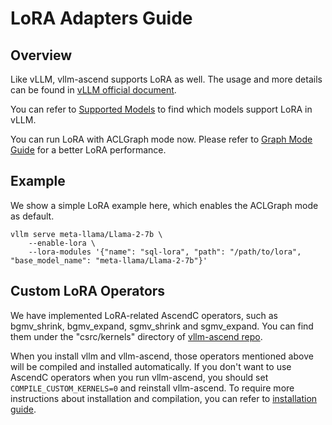 # LoRA Adapters Guide

## Overview
Like vLLM, vllm-ascend supports LoRA as well. The usage and more details can be found in [vLLM official document](https://docs.vllm.ai/en/latest/features/lora.html).

You can refer to [Supported Models](https://docs.vllm.ai/en/latest/models/supported_models.html#list-of-text-only-language-models) to find which models support LoRA in vLLM.

You can run LoRA with ACLGraph mode now. Please refer to [Graph Mode Guide](./graph_mode.md) for a better LoRA performance.

## Example
We show a simple LoRA example here, which enables the ACLGraph mode as default.
```shell
vllm serve meta-llama/Llama-2-7b \
    --enable-lora \
    --lora-modules '{"name": "sql-lora", "path": "/path/to/lora", "base_model_name": "meta-llama/Llama-2-7b"}'
```

## Custom LoRA Operators

We have implemented LoRA-related AscendC operators, such as bgmv_shrink, bgmv_expand, sgmv_shrink and sgmv_expand. You can find them under the "csrc/kernels" directory of [vllm-ascend repo](https://github.com/vllm-project/vllm-ascend.git).

When you install vllm and vllm-ascend, those operators mentioned above will be compiled and installed automatically. If you don't want to use AscendC operators when you run vllm-ascend, you should set `COMPILE_CUSTOM_KERNELS=0` and reinstall vllm-ascend. To require more instructions about installation and compilation, you can refer to [installation guide](../../installation.md).